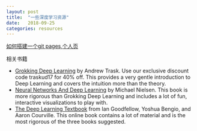 ```yaml
---
layout: post
title:  "一些深度学习资源"
date:   2018-09-25
categories: resources
---
```


[如何搭建一个git pages,个人页](http://jmcglone.com/guides/github-pages/)

相关书籍

* [Grokking Deep Learning](https://www.manning.com/books/grokking-deep-learning) by Andrew Trask. Use our exclusive discount code traskud17 for 40% off. This provides a very gentle introduction to Deep Learning and covers the intuition more than the theory.
* [Neural Networks And Deep Learning](http://neuralnetworksanddeeplearning.com) by Michael Nielsen. This book is more rigorous than Grokking Deep Learning and includes a lot of fun, interactive visualizations to play with.
* [The Deep Learning Textbook](http://www.deeplearningbook.org) from Ian Goodfellow, Yoshua Bengio, and Aaron Courville. This online book contains a lot of material and is the most rigorous of the three books suggested.
